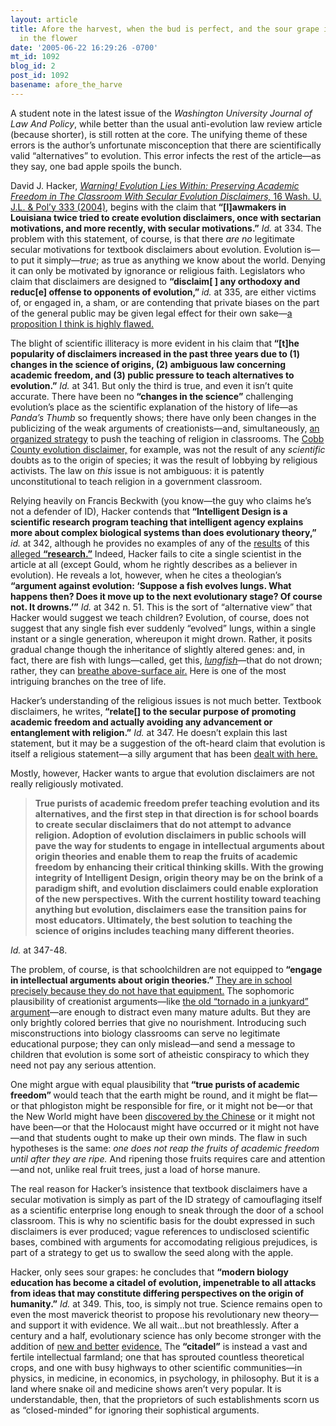 ```yaml
---
layout: article
title: Afore the harvest, when the bud is perfect, and the sour grape is ripening
  in the flower
date: '2005-06-22 16:29:26 -0700'
mt_id: 1092
blog_id: 2
post_id: 1092
basename: afore_the_harve
---
```

<p>A student note in the latest issue of the <i>Washington University Journal of Law And Policy</i>, while better than the usual anti-evolution law review article (because shorter), is still rotten at the core. The unifying theme of these errors is the author’s unfortunate misconception that there are scientifically valid “alternatives” to evolution. This error infects the rest of the article—as they say, one bad apple spoils the bunch.</p>

<!--more-->

<p>David J. Hacker, <i><a href="http://law.wustl.edu/Journal/16/p333+Hacker+book+pages.pdf">Warning! Evolution Lies Within: Preserving Academic Freedom in The Classroom With Secular Evolution Disclaimers, </i>16 Wash. U. J.L. & Pol’y 333 (2004),</a> begins with the claim that<b> “[l]awmakers in Louisiana twice tried to create evolution disclaimers, once with sectarian motivations, and more recently, with secular motivations.”</b> <i>Id.</i> at 334. The problem with this statement, of course, is that there <i>are no</i> legitimate secular motivations for textbook disclaimers about evolution. Evolution is—to put it simply—<i>true</i>; as true as anything we know about the world. Denying it can only be motivated by ignorance or religious faith. Legislators who claim that disclaimers are designed to <b>“disclaim[ ] any orthodoxy and reduc[e] offense to opponents of evolution,” </b><i>id. </i>at 335, are either victims of, or engaged in, a sham, or are contending that private biases on the part of the general public may be given legal effect for their own sake—<a href="http://www.pandasthumb.org/pt-archives/000738.html">a proposition I think is highly flawed.</a></p>

<p>The blight of scientific illiteracy is more evident in his claim that<b> “[t]he popularity of disclaimers increased in the past three years due to (1) changes in the science of origins, (2) ambiguous law concerning academic freedom, and (3) public pressure to teach alternatives to evolution.”</b><i> Id.</i> at 341. But only the third is true, and even it isn’t quite accurate. There have been no<b> “changes in the science”</b> challenging evolution’s place as the scientific explanation of the history of life—as <i>Panda’s Thumb</i> so frequently shows; there have only been changes in the publicizing of the weak arguments of creationists—and, simultaneously, <a href="http://www.public.asu.edu/~jmlynch/idt/wedge.html">an organized strategy</a> to push the teaching of religion in classrooms. The <a href="http://www.pandasthumb.org/pt-archives/000738.html">Cobb County evolution disclaimer,</a> for example, was not the result of any<i> scientific </i>doubts as to the origin of species; it was the result of lobbying by religious activists. The law on <i>this</i> issue is not ambiguous: it is patently unconstitutional to teach religion in a government classroom.</p>

<p>Relying heavily on Francis Beckwith (you know—the guy who claims he’s not a defender of ID), Hacker contends that<b> “Intelligent Design is a scientific research program teaching that intelligent agency explains more about complex biological systems than does evolutionary theory,”</b><i> id.</i> at 342, although he provides no examples of any of the <a href="http://www.pandasthumb.org/pt-archives/000222.html">results</a> of this <a href="http://www.pandasthumb.org/pt-archives/000166.html">alleged <b>“research.”</b></a> Indeed, Hacker fails to cite a single scientist in the article at all (except Gould, whom he rightly describes as a believer in evolution). He reveals a lot, however, when he cites a theologian’s<b> “argument against evolution: ‘Suppose a fish evolves lungs. What happens then? Does it move up to the next evolutionary stage? Of course not. It drowns.’”</b><i> Id.</i> at 342 n. 51. This is the sort of “alternative view” that Hacker would suggest we teach children? Evolution, of course, does not suggest that any single fish ever suddenly “evolved” lungs, within a single instant or a single generation, whereupon it might drown. Rather, it posits gradual change though the inheritance of slightly altered genes: and, in fact, there are fish with lungs—called, get this,<i> <a href="http://www.ucmp.berkeley.edu/vertebrates/sarco/dipnoi.html">lungfish</i></a>—that do not drown; rather, they can <a href="http://www.amonline.net.au/fishes/fishfacts/fish/nforsteri.htm">breathe above-surface air.</a> Here is one of the most intriguing branches on the tree of life.</p>

<p>Hacker’s understanding of the religious issues is not much better. Textbook disclaimers, he writes,<b> “relate[] to the secular purpose of promoting academic freedom and actually avoiding any advancement or entanglement with religion.”</b><i> Id.</i> at 347. He doesn’t explain this last statement, but it may be a suggestion of the oft-heard claim that evolution is itself a religious statement—a silly argument that has been <a href="http://www.pandasthumb.org/pt-archives/000132.html">dealt with here.</a></p>

<p>Mostly, however, Hacker wants to argue that evolution disclaimers are not really religiously motivated.<blockquote><b>True purists of academic freedom prefer teaching evolution and its alternatives, and the first step in that direction is for school boards to create secular disclaimers that do not attempt to advance religion. Adoption of evolution disclaimers in public schools will pave the way for students to engage in intellectual arguments about origin theories and enable them to reap the fruits of academic freedom by enhancing their critical thinking skills. With the growing integrity of Intelligent Design, origin theory may be on the brink of a paradigm shift, and evolution disclaimers could enable exploration of the new perspectives. With the current hostility toward teaching anything but evolution, disclaimers ease the transition pains for most educators. Ultimately, the best solution to teaching the science of origins includes teaching many different theories.</b></blockquote></p>

<p><i>Id.</i> at 347-48.</p>

<p>The problem, of course, is that schoolchildren are not equipped to<b> “engage in intellectual arguments about origin theories.”</b> <a href="http://www.pandasthumb.org/pt-archives/000866.html">They are in school precisely because they do not have that equipment.</a> The sophomoric plausibility of creationist arguments—like <a href="http://www.pandasthumb.org/pt-archives/000132.html">the old “tornado in a junkyard” argument</a>—are enough to distract even many mature adults. But they are only brightly colored berries that give no nourishment. Introducing such misconstructions into biology classrooms can serve no legitimate educational purpose; they can only mislead—and send a message to children that evolution is some sort of atheistic conspiracy to which they need not pay any serious attention.</p>

<p>One might argue with equal plausibility that<b> “true purists of academic freedom” </b>would teach that the earth might be round, and it might be flat—or that phlogiston might be responsible for fire, or it might not be—or that the New World might have been <a href="http://www.salon.com/books/feature/2003/01/07/menzies/print.html">discovered by the Chinese</a> or it might not have been—or that the Holocaust might have occurred or it might not have—and that students ought to make up their own minds. The flaw in such hypotheses is the same: <i>one does not reap the fruits of academic freedom until after they are ripe.</i> And ripening those fruits requires care and attention—and not, unlike real fruit trees, just a load of horse manure.</p>

<p>The real reason for Hacker’s insistence that textbook disclaimers have a secular motivation is simply as part of the ID strategy of camouflaging itself as a scientific enterprise long enough to sneak through the door of a school classroom. This is why no scientific basis for the doubt expressed in such disclaimers is ever produced; vague references to undisclosed scientific bases, combined with arguments for accomodating religious prejudices, is part of a strategy to get us to swallow the seed along with the apple.</p>

<p>Hacker, only sees sour grapes: he concludes that <b>“modern biology education has become a citadel of evolution, impenetrable to all attacks from ideas that may constitute differing perspectives on the origin of humanity.”</b><i> Id.</i> at 349. This, too, is simply not true. Science remains open to even the most maverick theorist to propose his revolutionary new theory—and support it with evidence. We all wait...but not breathlessly. After a century and a half, evolutionary science has only become stronger with the addition of <a href="http://www.talkorigins.org/faqs/faq-speciation.html">new and better</a> <a href="http://www.talkorigins.org/faqs/comdesc/">evidence.</a> The<b> “citadel”</b> is instead a vast and fertile intellectual farmland; one that has sprouted countless theoretical crops, and one with busy highways to other scientific communities—in physics, in medicine, in economics, in psychology, in philosophy. But it is a land where snake oil and medicine shows aren’t very popular. It is understandable, then, that the proprietors of such establishments scorn us as “closed-minded” for ignoring their sophistical arguments.</p>
